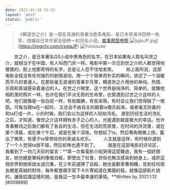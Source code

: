 ```yaml
---
date: 2021-01-18 15:52
layout: 'post'
status: 'public'
---
```


>  《横道世之介》是一部反高潮的青春治愈系电影，是日本导演冲田修一执导，改编自日本作家吉田修一的同名小说。[故事原型参照](https://zh.wikipedia.org/wiki/%E6%96%B0%E5%A4%A7%E4%B9%85%E4%BF%9D%E7%AB%99%E4%B9%98%E5%AE%A2%E5%A2%AE%E8%BB%8C%E4%BA%8B%E6%95%85)
![sgiaJP.jpg](https://s3.ax1x.com/2021/01/19/sgiaJP.jpg)](https://imgchr.com/i/sgiaJP)
![Yonosuke](https://s3.ax1x.com/2021/01/19/sgiaJP.jpg)

&emsp;&emsp;世之介，是日本著名QS小说中男角色的名字。在日本如果有人取名叫世之介，就相当于在中国，有人叫西门庆一样。电影中第一次见到世之介的人都觉得他傻傻的，配上他那奇特的名字，总是让人忍不住地发笑。
&emsp;&emsp;如上面所说，这部电影全程没有任何强烈的剧情波动，用一个个简单而朴实的瞬间，讲述了一个温暖而平凡的普通人。在那些毫无波澜的青春岁月里，横道世之介用他的单纯、热情、乐观和真诚感染着身边的人。在世之介眼里，这个世界是纯净的、简单的，就像他相机里的照片一样。也许在我们平淡无奇的生命里，也曾遇到过世之介这样的人吧，他们就像是一张白纸一样，有些腼腆，有些呆萌，有时会让我们觉得缺了一根筋。可每当跟ta在一起时， 又总会不由自主的跟着ta傻乐起来，或者毫无防备的和ta打成一片。小的时候，我们会以为这样的人轻如鸿毛， 直到历经生活的洗礼之后，才知道，像世之介这样拥有赤子之心的人，光是遇到就是极大的幸运。也许青春散场之后我们都有了各自的生活，但在生活的荒原里，在时间的洪流里，或在某个清晨，或在某个午后，或是在某个深夜，你想起了ta，然后嘴角微微上扬，露出了微笑，有感于ta曾带给你的真诚与欢乐。
&emsp;&emsp;人生就是这样，有时候你遇到了一个人觉得ta很不错，然后却再也遇不到了。
&emsp;&emsp;就是在这部电影的评论区，我看到了一则几天前的留言：**第一次看電影介紹哭得這麼難過，我有一個好朋友，她也總是單純的像張白紙，即使出了社會，世俗也無法感染到她身上，或許這個世界對她來說太過沉重，在三年前選擇了自殺，她也喜歡拿著相機，見到任何朋友總是真誠的對待，每年都會親手寫下卡片寄給遠在異國的我，就像這部影片說的，讓我認識這樣的她，是我這一生中最幸運的事情。**Written by 2021.1.12 [#009899]
